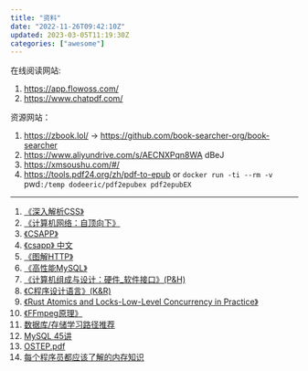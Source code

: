 ```yaml
---
title: "资料"
date: "2022-11-26T09:42:10Z"
updated: 2023-03-05T11:19:30Z
categories: ["awesome"]
---
```

在线阅读网站:

1. https://app.flowoss.com/
2. https://www.chatpdf.com/

资源网站：

1. https://zbook.lol/ -> https://github.com/book-searcher-org/book-searcher
3. https://www.aliyundrive.com/s/AECNXPqn8WA dBeJ
4. https://xmsoushu.com/#/
5. https://tools.pdf24.org/zh/pdf-to-epub or `docker run -ti --rm -v `pwd`:/temp dodeeric/pdf2epubex pdf2epubEX`

---


1. [《深入解析CSS》 ](https://github.com/fzdwx/fzdwx.github.io/releases/download/v1.0/css-in-depth.pdf)
2. [《计算机网络：自顶向下》](https://github.com/fzdwx/fzdwx.github.io/releases/download/v1.0/jiSuanJiWangluo-zdxx.pdf)
3. [《CSAPP》](https://github.com/fzdwx/fzdwx.github.io/releases/download/v1.0/csapp.pdf)
6. [《csapp》 中文](https://hansimov.gitbook.io/csapp/)
7. [《图解HTTP》](https://github.com/fzdwx/fzdwx.github.io/releases/download/v1.0/HTTP+.pdf)
8. [《高性能MySQL》](https://github.com/fzdwx/fzdwx.github.io/releases/download/v1.0/mysql.pdf)
9. [《计算机组成与设计：硬件_软件接口》(P&H)](https://github.com/fzdwx/fzdwx.github.io/releases/download/v1.0/p.h.pdf)
10. [《C程序设计语言》(K&R)](https://github.com/fzdwx/fzdwx.github.io/releases/download/v1.0/k.r.pdf)
11. [《Rust Atomics and Locks-Low-Level Concurrency in Practice》](https://marabos.nl/atomics/)
12.  [《FFmpeg原理》](https://ffmpeg.xianwaizhiyin.net/cover.html) 
13.  [数据库/存储学习路径推荐](https://www.v2ex.com/t/913147#reply5)
14. [MySQL 45讲](https://fanlv.fun/2020/08/01/mysql-45-lesson/)
15. [OSTEP.pdf](https://github.com/fzdwx/fzdwx.github.io/releases/download/v1.0/OSTEP.pdf)
16. [每个程序员都应该了解的内存知识](https://zhuanlan.zhihu.com/p/611133924)